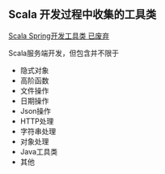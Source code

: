 Scala 开发过程中收集的工具类
---

[Scala Spring开发工具类 已废弃](../scala/utils/ScalaUtil.md)

Scala服务端开发，但包含并不限于

* 隐式对象
* 高阶函数
* 文件操作
* 日期操作
* Json操作
* HTTP处理
* 字符串处理
* 对象处理
* Java工具类
* 其他
